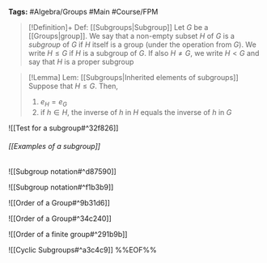 **Tags:** #Algebra/Groups #Main #Course/FPM 

> [!Definition]+ Def: [[Subgroups|Subgroup]]
> Let $G$ be a [[Groups|group]]. We say that a non-empty subset $H$ of $G$ is a *subgroup* of $G$ if $H$ itself is a group (under the operation from $G$). We write $H\le G$ if $H$ is a subgroup of $G$. If also $H\ne G$, we write $H<G$ and say that $H$ is a proper subgroup

> [!Lemma] Lem: [[Subgroups|Inherited elements of subgroups]]
> Suppose that $H\le G$. Then,
> 1. $e_{H} = e_{G}$
> 2. if $h\in H$, the inverse of $h$ in $H$ equals the inverse of $h$ in $G$

![[Test for a subgroup#^32f826]]

###### [[Examples of a subgroup]]

![[Subgroup notation#^d87590]]

![[Subgroup notation#^f1b3b9]]

![[Order of a Group#^9b31d6]]

![[Order of a Group#^34c240]]

![[Order of a finite group#^291b9b]]

![[Cyclic Subgroups#^a3c4c9]] 
%%EOF%%
